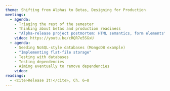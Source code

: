 ```yaml
---
theme: Shifting from Alphas to Betas, Designing for Production
meetings:
  - agenda:
    - Triaging the rest of the semester
    - Thinking about betas and production readiness
    - "Alpha-release project postmortem: HTML semantics, form elements"
    video: https://youtu.be/cRQR7e5SGxU
  - agenda:
    - Seeding NoSQL-style databases (MongoDB example)
    - "Implementing flat-file storage"
    - Testing with databases
    - Testing dependencies
    - Aiming eventually to remove dependencies
    video:
readings:
  - <cite>Release It!</cite>, Ch. 6–8
---
```


